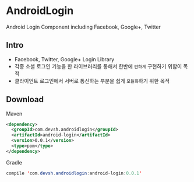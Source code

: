 # AndroidLogin
Android Login Component including Facebook, Google+, Twitter

## Intro
- Facebook, Twitter, Google+ Login Library
- 각종 소셜 로그인 기능을 한 라이브러리를 통해서 한반에 `편하게` 구현하기 위함이 목적
- 클라이언트 로그인에서 서버로 통신하는 부분을 쉽게 `모듈화`하기 위한 목적
 
## Download
Maven
```xml
<dependency>
  <groupId>com.devsh.androidlogin</groupId>
  <artifactId>android-login</artifactId>
  <version>0.0.1</version>
  <type>pom</type>
</dependency>
```
Gradle
```java
compile 'com.devsh.androidlogin:android-login:0.0.1'
```

